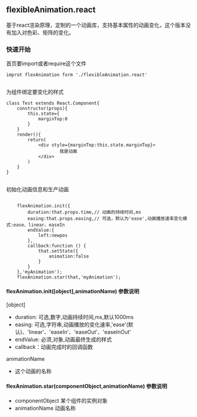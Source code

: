 ## flexibleAnimation.react

基于react渲染原理，定制的一个动画库，支持基本属性的动画变化，这个版本没有加入对色彩、矩阵的变化。

### 快速开始

首页要import或者require这个文件

```
improt flexAnimation form './flexibleAnimation.react'


```

为组件绑定要变化的样式

```
class Test extends React.Component{
	constructor(props){
		this.state={
			marginTop:0
		}
	}
	render(){
		return(
			<div style={marginTop:this.state.marginTop}>
					我是动画
			</div>
		)
	}
}


```



初始化动画信息和生产动画

```

	flexAnimation.init({
		duration:that.props.time,// 动画的持续时间,ms
		easing:that.props.easing,// 可选，默认为'ease',动画播放速率变化模式:ease、linear、easeIn
		endValue:{
			left:newpos
		},
		callback:function () {
			that.setState({
				animation:false
			}	
		}
	},'myAnimation');
	flexAnimation.star(that,'myAnimation');

```

#### flexAnimation.init([object],animationName) 参数说明

[object]

- duration: 可选,数字,动画持续时间,ms,默认1000ms
- easing: 可选,字符串,动画播放的变化速率,'ease'(默认)、'linear'、'easeIn'、'easeOut'、'easeInOut'
- endValue: 必须,对象,动画最终生成的样式
- callback：动画完成时的回调函数

animationName

- 这个动画的名称


#### flexAnimation.star(componentObject,animationName) 参数说明

- componentObject 某个组件的实例对象
- animationName	动画名称